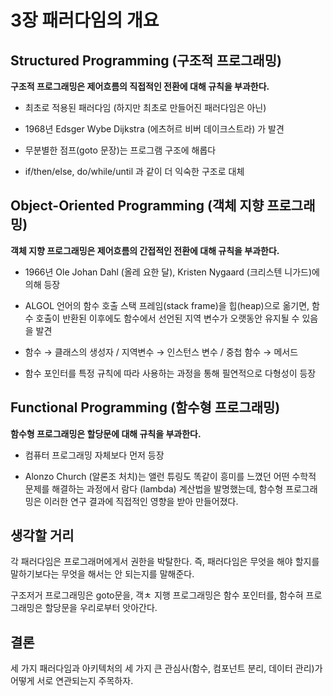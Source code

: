 # 3장 패러다임의 개요

## Structured Programming (구조적 프로그래밍)

**구조적 프로그래밍은 제어흐름의 직접적인 전환에 대해 규칙을 부과한다.**

- 최초로 적용된 패러다임 (하지만 최초로 만들어진 패러다임은 아닌)

- 1968년 Edsger Wybe Dijkstra (에츠허르 비버 데이크스트라) 가 발견

- 무분별한 점프(goto 문장)는 프로그램 구조에 해롭다

- if/then/else, do/while/until 과 같이 더 익숙한 구조로 대체

## Object-Oriented Programming (객체 지향 프로그래밍)

**객체 지향 프로그래밍은 제어흐름의 간접적인 전환에 대해 규칙을 부과한다.**

- 1966년 Ole Johan Dahl (올레 요한 달), Kristen Nygaard (크리스텐 니가드)에 의해 등장

- ALGOL 언어의 함수 호출 스택 프레임(stack frame)을 힙(heap)으로 옮기면, 함수 호출이 반환된 이후에도 함수에서 선언된 지역 변수가 오랫동안 유지될 수 있음을 발견

- 함수 → 클래스의 생성자 / 지역변수 → 인스턴스 변수 / 중첩 함수 → 메서드

- 함수 포인터를 특정 규칙에 따라 사용하는 과정을 통해 필연적으로 다형성이 등장

## Functional Programming (함수형 프로그래밍)

**함수형 프로그래밍은 할당문에 대해 규칙을 부과한다.**

- 컴퓨터 프로그래밍 자체보다 먼저 등장

- Alonzo Church (알론조 처치)는 앨런 튜링도 똑같이 흥미를 느꼈던 어떤 수학적 문제를 해결하는 과정에서 람다 (lambda) 계산법을 발명했는데, 함수형 프로그래밍은 이러한 연구 결과에 직접적인 영향을 받아 만들어졌다.

## 생각할 거리

각 패러다임은 프로그래머에게서 권한을 박탈한다. 즉, 패러다임은 무엇을 해야 할지를 말하기보다는 무엇을 해서는 안 되는지를 말해준다.

구조저거 프로그래밍은 goto문을, 객ㅊ 지행 프로그래밍은 함수 포인터를, 함수혀 프로그래밍은 할당문을 우리로부터 앗아간다.

## 결론

세 가지 패러다임과 아키텍처의 세 가지 큰 관심사(함수, 컴포넌트 분리, 데이터 관리)가 어떻게 서로 연관되는지 주목하자.
